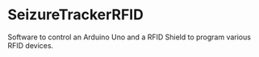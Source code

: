 # SeizureTrackerRFID
Software to control an Arduino Uno and a RFID Shield to program various RFID devices.
